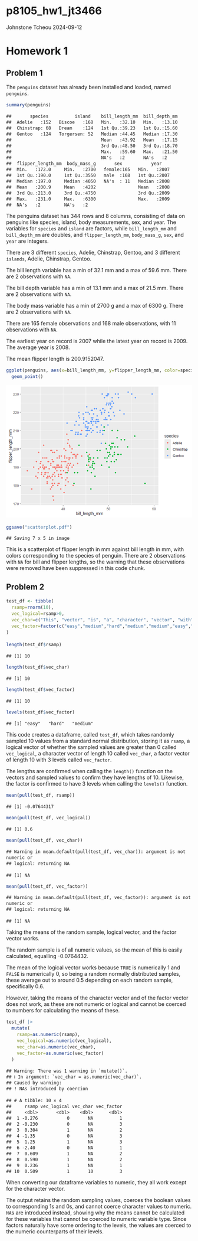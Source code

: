 p8105_hw1_jt3466
================
Johnstone Tcheou
2024-09-12

# Homework 1

## Problem 1

The `penguins` dataset has already been installed and loaded, named
`penguins`.

``` r
summary(penguins)
```

    ##       species          island    bill_length_mm  bill_depth_mm  
    ##  Adelie   :152   Biscoe   :168   Min.   :32.10   Min.   :13.10  
    ##  Chinstrap: 68   Dream    :124   1st Qu.:39.23   1st Qu.:15.60  
    ##  Gentoo   :124   Torgersen: 52   Median :44.45   Median :17.30  
    ##                                  Mean   :43.92   Mean   :17.15  
    ##                                  3rd Qu.:48.50   3rd Qu.:18.70  
    ##                                  Max.   :59.60   Max.   :21.50  
    ##                                  NA's   :2       NA's   :2      
    ##  flipper_length_mm  body_mass_g       sex           year     
    ##  Min.   :172.0     Min.   :2700   female:165   Min.   :2007  
    ##  1st Qu.:190.0     1st Qu.:3550   male  :168   1st Qu.:2007  
    ##  Median :197.0     Median :4050   NA's  : 11   Median :2008  
    ##  Mean   :200.9     Mean   :4202                Mean   :2008  
    ##  3rd Qu.:213.0     3rd Qu.:4750                3rd Qu.:2009  
    ##  Max.   :231.0     Max.   :6300                Max.   :2009  
    ##  NA's   :2         NA's   :2

The penguins dataset has 344 rows and 8 columns, consisting of data on
penguins like species, island, body measurements, sex, and year. The
variables for `species` and `island` are factors, while `bill_length_mm`
and `bill_depth_mm` are doubles, and `flipper_length_mm`, `body_mass_g`,
`sex`, and `year` are integers.

There are 3 different `species`, Adelie, Chinstrap, Gentoo, and 3
different `islands`, Adelie, Chinstrap, Gentoo.

The bill length variable has a min of 32.1 mm and a max of 59.6 mm.
There are 2 observations with `NA`.

The bill depth variable has a min of 13.1 mm and a max of 21.5 mm. There
are 2 observations with `NA`.

The body mass variable has a min of 2700 g and a max of 6300 g. There
are 2 observations with `NA`.

There are 165 female observations and 168 male observations, with 11
observations with `NA`.

The earliest year on record is 2007 while the latest year on record is
2009. The average year is 2008.

The mean flipper length is 200.9152047.

``` r
ggplot(penguins, aes(x=bill_length_mm, y=flipper_length_mm, color=species)) + 
  geom_point()
```

![](p8105_hw1_jt3466_files/figure-gfm/scatterplot-1.png)<!-- -->

``` r
ggsave("scatterplot.pdf")
```

    ## Saving 7 x 5 in image

This is a scatterplot of flipper length in mm against bill length in mm,
with colors corresponding to the species of penguin. There are 2
observations with `NA` for bill and flipper lengths, so the warning that
these observations were removed have been suppressed in this code chunk.

## Problem 2

``` r
test_df <- tibble(
  rsamp=rnorm(10),
  vec_logical=rsamp>0,
  vec_char=c("This", "vector", "is", "a", "character", "vector", "with", "a", "length", "10"),
  vec_factor=factor(c("easy","medium","hard","medium","medium","easy","hard","hard","easy","medium"))
)

length(test_df$rsamp)
```

    ## [1] 10

``` r
length(test_df$vec_char)
```

    ## [1] 10

``` r
length(test_df$vec_factor)
```

    ## [1] 10

``` r
levels(test_df$vec_factor)
```

    ## [1] "easy"   "hard"   "medium"

This code creates a dataframe, called `test_df`, which takes randomly
sampled 10 values from a standard normal distribution, storing it as
`rsamp`, a logical vector of whether the sampled values are greater than
0 called `vec_logical`, a character vector of length 10 called
`vec_char`, a factor vector of length 10 with 3 levels called
`vec_factor`.

The lengths are confirmed when calling the `length()` function on the
vectors and sampled values to confirm they have lengths of 10. Likewise,
the factor is confirmed to have 3 levels when calling the `levels()`
function.

``` r
mean(pull(test_df, rsamp))
```

    ## [1] -0.07644317

``` r
mean(pull(test_df, vec_logical))
```

    ## [1] 0.6

``` r
mean(pull(test_df, vec_char))
```

    ## Warning in mean.default(pull(test_df, vec_char)): argument is not numeric or
    ## logical: returning NA

    ## [1] NA

``` r
mean(pull(test_df, vec_factor))
```

    ## Warning in mean.default(pull(test_df, vec_factor)): argument is not numeric or
    ## logical: returning NA

    ## [1] NA

Taking the means of the random sample, logical vector, and the factor
vector works.

The random sample is of all numeric values, so the mean of this is
easily calculated, equalling -0.0764432.

The mean of the logical vector works because `TRUE` is numerically 1 and
`FALSE` is numerically 0, so being a random normally distributed
samples, these average out to around 0.5 depending on each random
sample, specifically 0.6.

However, taking the means of the character vector and of the factor
vector does not work, as these are not numeric or logical and cannot be
coerced to numbers for calculating the means of these.

``` r
test_df |>
  mutate(
    rsamp=as.numeric(rsamp),
    vec_logical=as.numeric(vec_logical),
    vec_char=as.numeric(vec_char),
    vec_factor=as.numeric(vec_factor)
  )
```

    ## Warning: There was 1 warning in `mutate()`.
    ## ℹ In argument: `vec_char = as.numeric(vec_char)`.
    ## Caused by warning:
    ## ! NAs introduced by coercion

    ## # A tibble: 10 × 4
    ##     rsamp vec_logical vec_char vec_factor
    ##     <dbl>       <dbl>    <dbl>      <dbl>
    ##  1 -0.276           0       NA          1
    ##  2 -0.230           0       NA          3
    ##  3  0.304           1       NA          2
    ##  4 -1.35            0       NA          3
    ##  5  1.25            1       NA          3
    ##  6 -2.40            0       NA          1
    ##  7  0.609           1       NA          2
    ##  8  0.590           1       NA          2
    ##  9  0.236           1       NA          1
    ## 10  0.509           1       10          3

When converting our dataframe variables to numeric, they all work except
for the character vector.

The output retains the random sampling values, coerces the boolean
values to corresponding 1s and 0s, and cannot coerce character values to
numeric. `NA`s are introduced instead, showing why the means cannot be
calculated for these variables that cannot be coerced to numeric
variable type. Since factors naturally have some ordering to the levels,
the values are coerced to the numeric counterparts of their levels.
